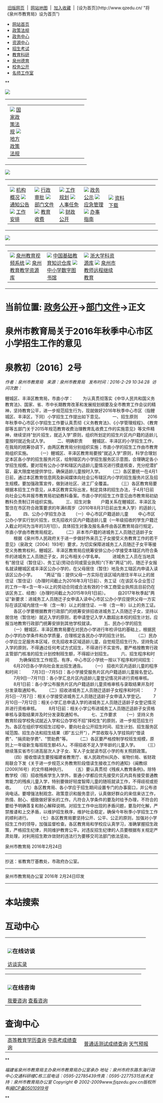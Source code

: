  

  [旧版网页](http://222.77.71.165/)  |  [网站地图](sitemap.aspx)  |  [加入收藏](javascript:window.external.AddFavorite('http://www.qzedu.cn','泉州市教育局'))  |  [设为首页](http://www.qzedu.cn/ "将《泉州市教育局》设为首页")  

-   [网站首页](/)
-   [政策法规](bin_category.aspx?uni=76ce0e17-8db5-4267-b8ad-5f6db7666180)
-   [政务中心](bin_category.aspx?uni=d7be2e9d-fc77-4511-ab21-bd4677517abc)
-   [资源中心]()
-   [招生考试](http://www.qzzk.cn)
-   [教育科研](http://jky.qzedu.cn)
-   [泉州德育](http://www.qzdy.cn)
-   [校务公开](http://www.qzedu.cn/xwgk/)
-   [名师工作室](http://ms.qzedu.cn)

**

![](images/layer_bar.gif)

<table>
<colgroup>
<col width="100%" />
</colgroup>
<tbody>
<tr class="odd">
<td align="left"><table>
<colgroup>
<col width="25%" />
<col width="25%" />
<col width="25%" />
<col width="25%" />
</colgroup>
<tbody>
<tr class="odd">
<td align="left"><img src="images/arrow_black.gif" />
<a href="category.aspx?uni=106b98cd-29ad-4e70-89d4-55ced64916a0">国家政策法规</a>
<img src="images/arrow_black.gif" />
<a href="category.aspx?uni=0f60957f-e43e-40ed-8df1-977f63ca6aac">地方政策法规</a></td>
</tr>
</tbody>
</table></td>
</tr>
</tbody>
</table>

![](images/layer_bar.gif)

<table>
<colgroup>
<col width="100%" />
</colgroup>
<tbody>
<tr class="odd">
<td align="left"><table>
<colgroup>
<col width="16%" />
<col width="16%" />
<col width="16%" />
<col width="16%" />
<col width="16%" />
<col width="16%" />
</colgroup>
<tbody>
<tr class="odd">
<td align="left"><img src="images/arrow_black.gif" />
<a href="category.aspx?uni=a32d4758-b0ff-48e8-b4b8-0e4866f9d37f">机构概况</a>
<img src="images/arrow_black.gif" />
<a href="category.aspx?uni=c7142059-5e89-4ab2-965c-ead1cc0baad5">通知公告</a>
<img src="images/arrow_black.gif" />
<a href="category.aspx?uni=2cee6a36-d7fd-4071-9bab-aadc2fbc436b">工作安排</a></td>
<td align="left"><img src="images/arrow_black.gif" />
<a href="category.aspx?uni=54088f40-f794-4783-83c3-9275c6426d54">行政审批</a>
<img src="images/arrow_black.gif" />
<a href="category.aspx?uni=03da74b7-aec4-4e12-944f-15212bb683f3">部门文件</a>
<img src="images/arrow_black.gif" />
<a href="category.aspx?uni=c8462943-6773-4485-89c6-003877e2e5d0">教育收费</a></td>
<td align="left"><img src="images/arrow_black.gif" />
<a href="category.aspx?uni=220391b1-ffee-4a9e-b470-862815bd1cd3">工作规划</a>
<img src="images/arrow_black.gif" />
<a href="category.aspx?uni=3a9acf6b-752c-49b7-9280-bf6e3b283c9e">人事任免</a>
<img src="images/arrow_black.gif" />
<a href="category.aspx?uni=931fb5a5-1ee2-4f37-b210-b090b4986ebc">财政公开</a></td>
<td align="left"><img src="images/arrow_black.gif" />
<a href="category.aspx?uni=098eafd8-837f-4142-8fc8-130759a500c5">政务公示</a>
<img src="images/arrow_black.gif" />
<a href="category.aspx?uni=95dbf896-516f-46cc-bd5a-e3ed9d19235a">应急管理</a>
<img src="images/arrow_black.gif" />
<a href="category.aspx?uni=8929e7dc-833a-41de-b16e-1105d8007b35">办事指南</a></td>
<td align="left"><img src="images/arrow_black.gif" />
<a href="category.aspx?uni=3af02e26-7ec1-4aed-9b3d-7662e660f193">资料下载</a>
 
 
 
 </td>
</tr>
</tbody>
</table></td>
</tr>
</tbody>
</table>

![](images/layer_bar.gif)

<table>
<colgroup>
<col width="100%" />
</colgroup>
<tbody>
<tr class="odd">
<td align="left"><table>
<colgroup>
<col width="25%" />
<col width="25%" />
<col width="25%" />
<col width="25%" />
</colgroup>
<tbody>
<tr class="odd">
<td align="left"><img src="images/arrow_black.gif" />
<a href="http://202.109.208.231:8090/">泉州教育视频系统</a>
<img src="images/arrow_black.gif" />
<a href="http://202.109.208.229/">泉州教育教学资源库</a></td>
<td align="left"><img src="images/arrow_black.gif" />
<a href="http://202.109.208.233/cfed/login.asp">中国基础教育知识仓库</a>
<img src="images/arrow_black.gif" />
<a href="http://202.109.208.233/mdl/">中小学数字图书馆</a></td>
<td align="left"><img src="images/arrow_black.gif" />
<a href="http://202.109.208.240:81/">浙大学科资源库</a>
<img src="images/arrow_black.gif" />
<a href="http://202.109.208.240:82/">泉州市教师远程继续教育</a></td>
</tr>
</tbody>
</table></td>
</tr>
</tbody>
</table>

当前位置: [政务公开](bin_category.aspx?uni=d7be2e9d-fc77-4511-ab21-bd4677517abc)-\>[部门文件](category.aspx?uni=03da74b7-aec4-4e12-944f-15212bb683f3)-\>正文
============================================================================================================================================================

泉州市教育局关于2016年秋季中心市区小学招生工作的意见
====================================================

泉教初〔2016〕2号
=================

*作者：泉州市教育局   来源：泉州市教育局   发布时间：2016-2-29 10:34:28  访问次数：*

鲤城区、丰泽区教育局，市直小学：
　　为认真贯彻落实《中华人民共和国义务教育法》、国家、省、市中长期教育改革和发展规划纲要及全市教育工作会议的精神，坚持教育公平，进一步规范招生行为，现就做好2016年秋季中心市区（指鲤城区、丰泽区，下同）小学招生工作提出如下意见。
　　一、招生原则
　　2016年秋季中心市区小学招生工作要认真贯彻《义务教育法》、《小学管理规程》、《教育部等五部门关于2015年规范教育收费治理教育乱收费工作的实施意见》等文件精神，继续坚持"划片招生，就近入学"原则，组织所划定的招生片区内户籍的适龄儿童按时就近免试入学。
　　二、明确职责
　　鲤城区、丰泽区的小学招生工作，在我局的统筹协调下，由两区教育局分别组织实施；市直小学的招生工作由市教育局组织实施。
　　（一）鲤城区、丰泽区教育局要按"就近入学"原则，科学合理划定本区各小学的招生服务片区，绘制辖区内小学招生服务区示意图，合理确定各小学招生规模。要对现有公办小学和辖区内适龄儿童情况进行摸底核查，充分挖潜扩容，最大限度地提供学位，确保适龄儿童按时入学。
　　（二）各区要统一在4月1日前，通过本区教育信息网及新闻媒体向社会公布辖区内小学的招生服务片区及招生规模。要加强政策宣传，做到进社区、进工厂全覆盖。
　　（三）各区教育局要根据本招生工作意见，从本区教育实际出发，制定具体的招生办法，于4月1日前向社会公布并报市教育局初幼教科备案。市直小学的招生工作意见由市教育局初幼教科负责制订并组织实施。
　　三、招生对象
　　户籍关系在鲤城区、丰泽区及暂住在市区符合政策要求的年满6周岁（2010年8月31日前出生未入学）的适龄儿童。
　　四、公办小学招生办法
　　（一）中心市区户籍适龄儿童
　　中心市区公办小学实行划片招生，优先招收片区内户籍适龄儿童（一年级招收的学生户籍迁入截止时间为当年的3月1日）。具体招生对象及报名条件由各区教育局自行规定，市直小学由市教育局规定。
　　（二）非本市户籍的进城务工人员随迁适龄子女
　　根据《泉州市人民政府关于进一步做好外来员工子女接受义务教育工作的若干意见》（泉政文〔2004〕193号）要求，为切实保障进城务工人员随迁子女平等接受义务教育权利，鲤城区、丰泽区教育局应统筹安排公办小学接受本辖区内符合条件的进城务工人员随迁子女，并公布相关小学名单。
　　进城务工人员在当地具有"居住证（暂住证）、务工证(劳动合同或营业执照)"(下称"两证")的，随迁子女报名就读鲤城区或丰泽区公办小学的，在父母居住（暂住）地及务工辖区内申请入读该区公办小学。
　　"两证"指：提供父母一方实际在该区域内居住半年以上的居住证（暂住证）（办理时间截止为2016年3月1日前）、务工证（在该区与企业签订的工作一年\<含一年\>以上的劳动合同或合法有效的个体工商营业执照且目前仍在该区务工、经商）（办理时间截止为2015年9月1日前）。
　　自2017年秋季起"两证"新要求：进城务工人员随迁子女申请入读中心市区公办小学应提供父母一方实际在该区域内居住一年（含一年）以上的居住证、一年（含一年）以上的务工证。
　　各区小学要根据教育行政部门的统筹安排招收进城务工人员随迁子女，坚持以居住地（暂住地）就近入学的原则，若申请登记入学人数超出本校的招生计划，应报当地教育行政部门统筹安排到其他学校就读。
　　五、民办小学的招生
　　（一）鲤城区、丰泽区教育局要在对民办小学进行年检评估的基础上，根据民办小学的办学条件和办学质量，合理核定各民办小学的招生计划。
　　（二）民办小学应立足服务本区域，优先招收本区域适龄儿童，自觉规范招生行为，坚持免试入学的原则，不得通过任何考试方式招生，不得进行不实宣传。要严格按教育行政主管部门核准的招生计划控制班生额，不得超计划招生。
　　六、招生程序和时间
　　为确保招生工作规范、有序，中心市区小学统一按以下程序和时间招生：
　　6月20日各小学向社会发出招生通告。
　　（一） 招收片区内适龄儿童的程序和时间：
　　7月3日--7月5日：各小学接受服务片区内户籍适龄儿童报名登记。
　　7月9日--7月11日：各小学汇总片区内适龄儿童登记情况并进行资格审核。
　　8月1日前：各小学公布服务片区内户籍适龄儿童资格审核与录取结果并及时分发录取通知书。
　　（二）招收进城务工人员随迁适龄子女程序和时间：
　　7月5日--7月7日：相关小学接受进城务工人员随迁适龄子女申请入学登记。
　　7月10日--7月12日：相关小学汇总申请入学的进城务工人员随迁适龄子女登记情况并进行资格审核。
　　8月1日前：相关小学公布进城务工人员随迁适龄子女资格审核与录取结果并及时分发录取通知书。
　　七、工作要求
　　（一）坚持义务教育阶段学校免试就近入学和公办学校不招"择校生"的原则，进一步规范招生行为。各区在组织学校招生过程中，要向社会公开招生时间、招生计划、招生服务区域范围、招生办法和招生结果（即"五公开"），严禁收取与入学挂钩的"借读费"、"捐资助学费"、"赞助费"等。
　　（二）各区要严格控制学校班生规模，原则上一年级新生每班班生额45人。不得招收不足入学年龄的儿童入学。
　　（三）继续落实省市引进高层次人才子女、军人子女就读市区小学的有关照顾政策。
　　（四）接收借读生要按福建省教育厅、省人民政府纠风办、省物价局、省财政局联合下发《关于进一步规范义务教育阶段借读生接收工作的通知》（闽教综[2009]16号）的文件精神执行。
　　（五）要认真贯彻《残疾人教育条例》。除特教学校（班）招收残疾学生入学外，普通小学都应优先接受片区内具有接受普通教育能力的残疾儿童入学，特别要做好轻度智障儿童的随班就读工作，不得歧视或拒收。
　　（六）各区教育局、各小学应于招生期间设置专门的办事窗口，并公布咨询电话。要增强法制观念、政策意识和服务意识，认真做好群众的来信来访工作，热情、耐心、细致做好家长的工作。凡符合入学条件的要及时给予办理，不符合的要给予明确答复和耐心解释说明。对招生工作中出现的矛盾问题，要及时化解，严禁推诿和上交矛盾，以维护招生秩序，维护社会稳定，确保今年秋季小学招生工作的顺利进行。
　　（七）各区教育局要坚持公开、公平、公正的原则，加强对小学招生工作的领导，加强监督检查。各区教育局和学校应认真学习，准确掌握招生政策，严格招生纪律，共同维护教育公平。对违反招生纪律的人员要根据有关规定严肃处理，对利用招生欺诈敛财的违法行为要移交司法部门依法惩处。

泉州市教育局
2016年2月24日

* * * * *

抄送：省教育厅基教处，市政府办公室。

* * * * *

泉州市教育局办公室 2016年 2月24日印发

* * * * *

本站搜索
========

互动中心
========

<table>
<colgroup>
<col width="33%" />
<col width="33%" />
<col width="33%" />
</colgroup>
<tbody>
<tr class="odd">
<td align="left"><h3><img src="images/ft_icon.jpg" />在线访谈</h3>
<a href="zxft.aspx">访谈实录</a>
                </td>
</tr>
</tbody>
</table>

<table>
<colgroup>
<col width="33%" />
<col width="33%" />
<col width="33%" />
</colgroup>
<tbody>
<tr class="odd">
<td align="left"><h3><img src="images/ask-ico.gif" />在线咨询</h3>
<a href="javascript:openwin(&#39;inquire_add.aspx&#39;,580,510);">我要咨询</a>
<a href="inquire.aspx">查看咨询</a></td>
</tr>
</tbody>
</table>

查询中心
========

<table>
<colgroup>
<col width="50%" />
<col width="50%" />
</colgroup>
<tbody>
<tr class="odd">
<td align="left"><a href="http://www.chsi.com.cn/xlcx/">高等教育学历查询</a>
<a href="http://www.qzzk.cn/zhcxsys.asp?typeid=2&amp;bigclassid=11">中高考成绩查询</a></td>
<td align="left"><a href="http://www.qzedu.cn/yywz/">普通话测试成绩查询</a>
<a href="http://www.weather.com.cn/fujian/quanzhou/index.shtml">天气预报</a></td>
</tr>
</tbody>
</table>

**

*福建省泉州市教育局主办泉州市教育局办公室承办*
 *地址：泉州市府东路东海行政中心交通科研楼C栋三层电话：0595-22785439传真：0595-22775315技术支持：泉州市教育局办公室*
 *Copyright © 2002-2009www.fjqzedu.gov.cn版权所有[闽ICP备05010919号](http://www.miibeian.gov.cn/)*

**

